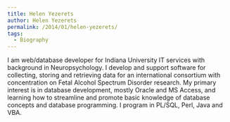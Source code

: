 ```yaml
---
title: Helen Yezerets
author: Helen Yezerets
permalink: /2014/01/helen-yezerets/
tags:
  - Biography
---
```

I am web/database developer for Indiana University IT services with background in Neuropsychology. I develop and support software for collecting, storing and retrieving data for an international consortium with concentration on Fetal Alcohol Spectrum Disorder research. My primary interest is in database development, mostly Oracle and MS Access, and learning how to streamline and promote basic knowledge of database concepts and database programming. I program in PL/SQL, Perl, Java and VBA.
